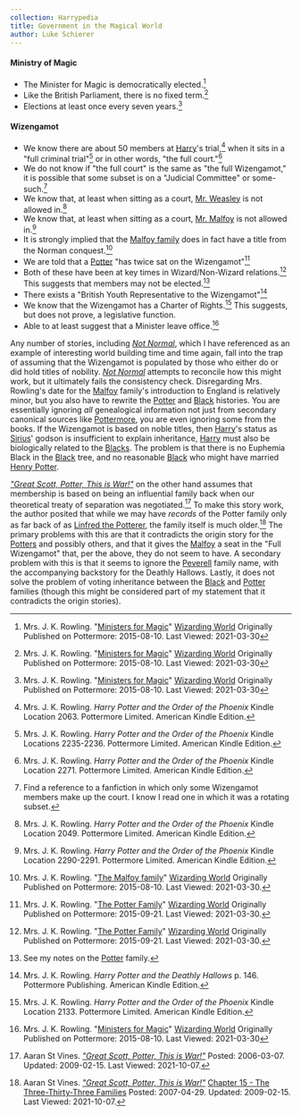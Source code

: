 ```yaml
---
collection: Harrypedia
title: Government in the Magical World
author: Luke Schierer
---
```


#### Ministry of Magic

- The Minister for Magic is democratically elected.[^210330-6]
- Like the British Parliament, there is no fixed term.[^210330-7]
- Elections at least once every seven years.[^210330-8]

[^210330-6]:
    Mrs. J. K. Rowling.
    "[Ministers for Magic](https://www.wizardingworld.com/writing-by-jk-rowling/ministers-for-magic)"
    [Wizarding World](https://www.wizardingworld.com/) Originally Published on
    Pottermore: 2015-08-10. Last Viewed: 2021-03-30

[^210330-7]:
    Mrs. J. K. Rowling.
    "[Ministers for Magic](https://www.wizardingworld.com/writing-by-jk-rowling/ministers-for-magic)"
    [Wizarding World](https://www.wizardingworld.com/) Originally Published on
    Pottermore: 2015-08-10. Last Viewed: 2021-03-30

[^210330-8]:
    Mrs. J. K. Rowling.
    "[Ministers for Magic](https://www.wizardingworld.com/writing-by-jk-rowling/ministers-for-magic)"
    [Wizarding World](https://www.wizardingworld.com/) Originally Published on
    Pottermore: 2015-08-10. Last Viewed: 2021-03-30

#### Wizengamot

- We know there are about 50 members at [Harry]'s trial,[^210329-4] when it sits
  in a "full criminal trial"[^210329-6] or in other words, "the full
  court."[^210329-7]
- We do not know if "the full court" is the same as "the full Wizengamot," it is
  possible that some subset is on a "Judicial Committee" or
  some-such.[^210329-8]
- We know that, at least when sitting as a court, [Mr. Weasley][Arthur]
  is not allowed in.[^210329-9]
- We know that, at least when sitting as a court, [Mr. Malfoy] is not allowed
  in.[^210329-10]
- It is strongly implied that the [Malfoy family] does in fact have a title from
  the Norman conquest.[^210330-2]
- We are told that a [Potter] "has twice sat on the Wizengamot"[^210330-1]
- Both of these have been at key times in Wizard/Non-Wizard
  relations.[^210517-14] This suggests that members may not be
  elected.[^210517-15]
- There exists a "British Youth Representative to the Wizengamot"[^210329-11]
- We know that the Wizengamot has a Charter of Rights.[^210329-5] This
  suggests, but does not prove, a legislative function.
- Able to at least suggest that a Minister leave office.[^210330-9]

Any number of stories, including _[Not Normal][RNN1]_, which I have referenced
as an example of interesting world building time and time again, fall into the
trap of assuming that the Wizengamot is populated by those who either do or did
hold titles of nobility. _[Not Normal][RNN1]_ attempts to reconcile how this
might work, but it ultimately fails the consistency check. Disregarding Mrs.
Rowling's date for the [Malfoy][] family's introduction to England is
relatively minor, but you also have to rewrite the [Potter] and [Black]
histories. You are essentially ignoring _all_ genealogical information not
just from secondary canonical sources like [Pottermore], you are even ignoring
some from the books. If the Wizengamot is based on noble titles, then [Harry]'s
status as [Sirius]' godson is insufficient to explain inheritance, [Harry] must
also be biologically related to the [Blacks]. The problem is that there is no
Euphemia Black in the [Black] tree, and no reasonable [Black] who might have
married [Henry Potter][Henry].

[Malfoy Family]: /Harrypedia/people/malfoy/
[Blacks]: /Harrypedia/people/black//

_["Great Scott, Potter, This is War!"][GSP1]_ on the other hand assumes that
membership is based on being an influential family back when our theoretical
treaty of separation was negotiated.[^211007-1] To make this story work, the
author posited that while we may have _records_ of the Potter family only as far
back of as [Linfred the Potterer][Linfred], the family itself is much
older.[^211007-2] The primary problems with this are that it contradicts the
origin story for the [Potters][Potter] and possibly others, and that it gives the
[Malfoy] a seat in the "Full Wizengamot" that, per the above, they do not
seem to have. A secondary problem with this is that it seems to ignore the
[Peverell] family name, with the accompanying backstory for the Deathly
Hallows. Lastly, it does not solve the problem of voting inheritance between
the [Black] and [Potter] families (though this might be considered part of
my statement that it contradicts the origin stories).

[Mr. Malfoy]: /Harrypedia/people/malfoy/lucius_abraxas//
[Harry]: /Harrypedia/people/Potter/Harry_James//
[Henry]: /Harrypedia/people/Potter/henry/
[Sirius]: /Harrypedia/people/black/sirius_iii//
[Arthur]: /Harrypedia/people/weasley/arthur//
[Linfred]: /Harrypedia/people/Potter//
[Black]: /Harrypedia/people/black//
[Potter]: /Harrypedia/people/Potter//
[Peverell]: /Harrypedia/people/peverell//
[Malfoy]: /Harrypedia/people/malfoy//
[GSP1]: https://aaran-st-vines.nsns.fanficauthors.net/Great_Scott_Potter_This_is_War
[GSP2]: https://aaran-st-vines.nsns.fanficauthors.net/Great_Scott_Potter_This_is_War
[Pottermore]: http://Potter/more.com/
[RNN1]: https://www.fanfiction.net/s/7144149
[RNN2]: https://www.fanfiction.net/s/7144149

[^210517-15]: See my notes on the [Potter] family.

[^211007-1]:
    Aaran St Vines.
    _["Great Scott, Potter, This is War!"][GSP2]_
    Posted: 2006-03-07. Updated: 2009-02-15. Last Viewed: 2021-10-07.

[^211007-2]:
    Aaran St Vines.
    _["Great Scott, Potter, This is War!"][GSP2]_
    [Chapter 15 - The Three-Thirty-Three Families](https://aaran-st-vines.nsns.fanficauthors.net/Great_Scott_Potter_This_is_War/Chapter_Fifteen__The_ThreeThirtyThree_Families/)
    Posted: 2007-04-29. Updated: 2009-02-15. Last Viewed: 2021-10-07.

[^210329-11]:
    Mrs. J. K. Rowling. _Harry Potter and the Deathly Hallows_
    p. 146. Pottermore Publishing. American Kindle Edition.

[^210329-4]:
    Mrs. J. K. Rowling. _Harry Potter and the Order of the Phoenix_
    Kindle Location 2063. Pottermore Limited. American Kindle Edition.

[^210329-5]:
    Mrs. J. K. Rowling. _Harry Potter and the Order of the Phoenix_
    Kindle Location 2133. Pottermore Limited. American Kindle Edition.

[^210329-6]:
    Mrs. J. K. Rowling. _Harry Potter and the Order of the Phoenix_
    Kindle Locations 2235-2236. Pottermore Limited. American Kindle Edition.

[^210329-7]:
    Mrs. J. K. Rowling. _Harry Potter and the Order of the Phoenix_
    Kindle Location 2271. Pottermore Limited. American Kindle Edition.

[^210329-8]:
    Find a reference to a fanfiction in which only some Wizengamot
    members make up the court. I know I read one in which it was a rotating
    subset.

[^210329-9]:
    Mrs. J. K. Rowling. _Harry Potter and the Order of the Phoenix_
    Kindle Location 2049. Pottermore Limited. American Kindle Edition.

[^210329-10]:
    Mrs. J. K. Rowling. _Harry Potter and the Order of the Phoenix_
    Kindle Location 2290-2291. Pottermore Limited. American Kindle Edition.

[^210517-14]:
    Mrs. J. K. Rowling.
    "[The Potter Family](https://www.wizardingworld.com/writing-by-jk-rowling/the-potter-family)"
    [Wizarding World](https://www.wizardingworld.com/) Originally Published on
    Pottermore: 2015-09-21. Last Viewed: 2021-03-30.

[^210330-1]:
    Mrs. J. K. Rowling.
    "[The Potter Family](https://www.wizardingworld.com/writing-by-jk-rowling/the-potter-family)"
    [Wizarding World](https://www.wizardingworld.com/) Originally Published on
    Pottermore: 2015-09-21. Last Viewed: 2021-03-30.

[^210330-2]:
    Mrs. J. K. Rowling.
    "[The Malfoy family](https://www.wizardingworld.com/writing-by-jk-rowling/the-malfoy-family)"
    [Wizarding World](https://www.wizardingworld.com/) Originally Published on
    Pottermore: 2015-08-10. Last Viewed: 2021-03-30.

[^210330-9]:
    Mrs. J. K. Rowling.
    "[Ministers for Magic](https://www.wizardingworld.com/writing-by-jk-rowling/ministers-for-magic)"
    [Wizarding World](https://www.wizardingworld.com/) Originally Published on
    Pottermore: 2015-08-10. Last Viewed: 2021-03-30
